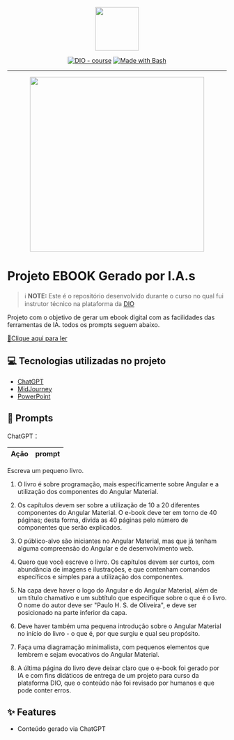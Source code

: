 <p align="center">
    <img width="100" src=".github/assets/banner.png">
</p>


<p align="center">
<a href="https://dio.me/"><img src="https://img.shields.io/badge/DIO-Course-28DA77?logo=youtube" alt="DIO - course"></a>
<a href="https://www.gnu.org/software/bash/" title="Go to Bash homepage"><img src="https://img.shields.io/badge/Prompt-Project-blue?logo=gnu-bash&amp;logoColor=white" alt="Made with Bash"></a></p>

-------


<p align="center">
<img 
    src="./assets/cover.png"
    width="400"  
/>
</p>

# Projeto EBOOK Gerado por I.A.s


 > ℹ️ **NOTE:** Este é o repositório desenvolvido durante o curso no qual fui instrutor técnico na plataforma da [DIO](https://dio.me)

Projeto com o objetivo de gerar um ebook digital com as facilidades das ferramentas de IA. todos os prompts
seguem abaixo.

<a href="https://github.com/felipeAguiarCode/prompts-recipe-to-create-a-ebook/blob/main/output/ebook%20-%20css%20jedi%20output.pdf" title="View PDF now"> 📕Clique aqui para ler</a>

## 💻 Tecnologias utilizadas no projeto

- [ChatGPT](https://chat.openai.com/) 
- [MidJourney](https://www.midjourney.com/app/)
- [PowerPoint](https://www.microsoft.com/en/microsoft-365/powerpoint)

## 🧠 Prompts

ChatGPT：

|   Ação   | prompt                                                                                                                                                                                                                                                                         |
| :------: | ------------------------------------------------------------------------------------------------------------------------------------------------------------------------------------------------------------------------------------------------------------------------------ |
Escreva um pequeno livro.

1) O livro é sobre programação, mais especificamente sobre Angular e a utilização dos componentes do Angular Material.

2) Os capítulos devem ser sobre a utilização de 10 a 20 diferentes componentes do Angular Material. O e-book deve ter em torno de 40 páginas; desta forma, divida as 40 páginas pelo número de componentes que serão explicados.

3) O público-alvo são iniciantes no Angular Material, mas que já tenham alguma compreensão do Angular e de desenvolvimento web.

4) Quero que você escreve o livro. Os capítulos devem ser curtos, com abundância de imagens e ilustrações, e que contenham comandos específicos e simples para a utilização dos componentes.

5) Na capa deve haver o logo do Angular e do Angular Material, além de um título chamativo e um subtítulo que especifique sobre o que é o livro. O nome do autor deve ser "Paulo H. S. de Oliveira", e deve ser posicionado na parte inferior da capa.

6) Deve haver também uma pequena introdução sobre o Angular Material no início do livro - o que é, por que surgiu e qual seu propósito.

7) Faça uma diagramação minimalista, com pequenos elementos que lembrem e sejam evocativos do Angular Material.

8) A última página do livro deve deixar claro que o e-book foi gerado por IA e com fins didáticos de entrega de um projeto para curso da plataforma DIO, que o conteúdo não foi revisado por humanos e que pode conter erros.



## ✨ Features

- Conteúdo gerado via ChatGPT
